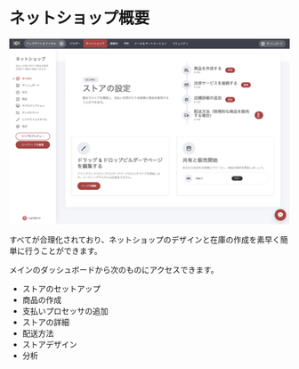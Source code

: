 # ネットショップ概要

![](<../../.gitbook/assets/スクリーンショット 2024-09-03 20.38.57.png>)

すべてが合理化されており、ネットショップのデザインと在庫の作成を素早く簡単に行うことができます。

メインのダッシュボードから次のものにアクセスできます。

* ストアのセットアップ
* 商品の作成
* 支払いプロセッサの追加
* ストアの詳細
* 配送方法
* ストアデザイン
* 分析
